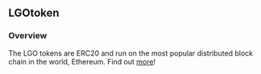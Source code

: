 ## LGOtoken

### Overview
The LGO tokens are ERC20 and run on the most popular distributed block chain in the world, Ethereum. Find out [more](https://www.lgocoin.io/)! 
